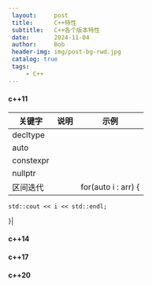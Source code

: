 ```yaml
---
 layout:     post
 title:      C++特性
 subtitle:   C++各个版本特性
 date:       2024-11-04
 author:     Bob
 header-img: img/post-bg-rwd.jpg
 catalog: true
 tags:
     - C++
---
```




#### c++11

|关键字	|说明|示例|
| ------ | ------ |------ |
|decltype | ||
|auto | ||
|constexpr | ||
|nullptr | ||
|区间迭代||for(auto i : arr) {    
    std::cout << i << std::endl;
}|


#### c++14


#### c++17


#### c++20
